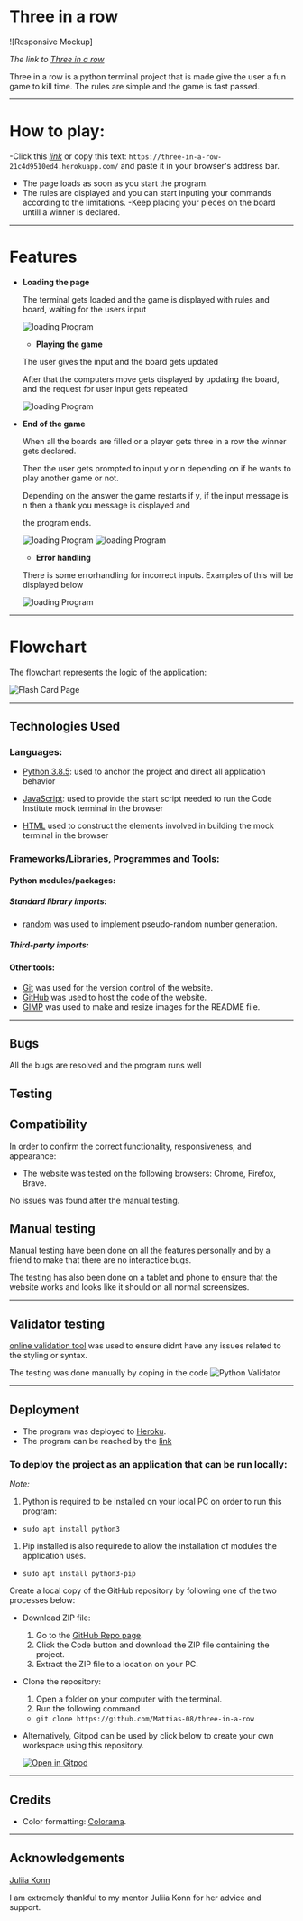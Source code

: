 
# Three in a row

![Responsive Mockup]

*The link to [Three in a row](https://three-in-a-row-21c4d9510ed4.herokuapp.com/)*

Three in a row is a python terminal project that is made give the user 
a fun game to kill time. The rules are simple and the game is fast passed. 

---

# How to play:

-Click this *[link](https://three-in-a-row-21c4d9510ed4.herokuapp.com/)* or copy this text: `https://three-in-a-row-21c4d9510ed4.herokuapp.com/` and paste it in your browser's address bar.
- The page loads as soon as you start the program.
- The rules are displayed and you can start inputing your commands according
to the limitations.
-Keep placing your pieces on the board untill a winner is declared.


---

# Features

- **Loading the page**

  The terminal gets loaded and the game is displayed with rules and board, waiting for the users input

  ![loading Program](documentation/Start_game.png)

  - **Playing the game**

  The user gives the input and the board gets updated 
  
  After that the computers move gets displayed by updating the board, and the request for user input gets repeated

  ![loading Program](documentation/Playing.png)
  

- **End of the game**

  When all the boards are filled or a player gets three in a row the winner gets declared.

  Then the user gets prompted to input y or n depending on if he wants to play another game or not.

  Depending on the answer the game restarts if y, if the input message is n then a thank you message is displayed and

  the program ends.

  ![loading Program](documentation/Game_end.png)
  ![loading Program](documentation/End_terminal.png)
  

  - **Error handling**

  There is some errorhandling for incorrect inputs. Examples of this will be displayed below

  ![loading Program](documentation/Invalid_input.png)



---

# Flowchart

The flowchart represents the logic of the application:

  ![Flash Card Page](documentation/image_flowchart_three_in_row.png)

---

## Technologies Used

### Languages:

- [Python 3.8.5](https://www.python.org/downloads/release/python-385/): used to anchor the project and direct all application behavior

- [JavaScript](https://www.javascript.com/): used to provide the start script needed to run the Code Institute mock terminal in the browser

- [HTML](https://developer.mozilla.org/en-US/docs/Web/HTML) used to construct the elements involved in building the mock terminal in the browser

### Frameworks/Libraries, Programmes and Tools:
#### Python modules/packages:

##### Standard library imports:

- [random](https://docs.python.org/3/library/random.html) was used to implement pseudo-random number generation.


##### Third-party imports:

#### Other tools:

- [Git](https://git-scm.com/) was used for the version control of the website.
- [GitHub](https://github.com/) was used to host the code of the website.
- [GIMP](https://www.gimp.org/) was used to make and resize images for the README file.


---


## Bugs

All the bugs are resolved and the program runs well

## Testing

## Compatibility

In order to confirm the correct functionality, responsiveness, and appearance:

+ The website was tested on the following browsers: Chrome, Firefox, Brave.

No issues was found after the manual testing.

## Manual testing

Manual testing have been done on all the features personally and by a friend to make that there are no interactice bugs.

The testing has also been done on a tablet and phone to ensure that the website works and looks like it should on all normal screensizes.

---
## Validator testing

[online validation tool](http://pep8online.com/) was used to ensure didnt have any issues related to the styling or syntax.

The testing was done manually by coping in the code ![Python Validator](documentation/python%20linter.png)

---
## Deployment
- The program was deployed to [Heroku](https://dashboard.heroku.com).
- The program can be reached by the [link](https://three-in-a-row-21c4d9510ed4.herokuapp.com/)

### To deploy the project as an application that can be **run locally**:

*Note:*
  1. Python is required to be installed on your local PC on order to run this program:
  - `sudo apt install python3`

  1. Pip installed is also requirede to allow the installation of modules the application uses.
  - `sudo apt install python3-pip`

Create a local copy of the GitHub repository by following one of the two processes below:

- Download ZIP file:
  1. Go to the [GitHub Repo page](https://github.com/Mattias-08/three-in-a-row).
  1. Click the Code button and download the ZIP file containing the project.
  1. Extract the ZIP file to a location on your PC.

- Clone the repository:
  1. Open a folder on your computer with the terminal.
  1. Run the following command
  - `git clone https://github.com/Mattias-08/three-in-a-row`

- Alternatively, Gitpod can be used by click below to create your own workspace using this repository.

  [![Open in Gitpod](https://gitpod.io/button/open-in-gitpod.svg)](https://github.com/Mattias-08/three-in-a-row)

   
---
## Credits

- Color formatting: [Colorama](https://pypi.org/project/colorama/).

---
## Acknowledgements

[Juliia Konn](https://github.com/IuliiaKonovalova)

I am extremely thankful to my mentor Juliia Konn for her advice and support.
